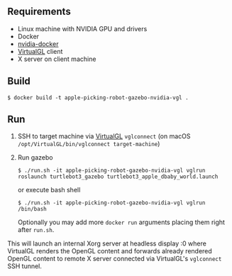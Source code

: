 ## Requirements

* Linux machine with NVIDIA GPU and drivers
* Docker
* [nvidia-docker](https://github.com/NVIDIA/nvidia-docker)
* [VirtualGL](https://www.virtualgl.org/) client
* X server on client machine

## Build

```
$ docker build -t apple-picking-robot-gazebo-nvidia-vgl .
```

## Run

1. SSH to target machine via [VirtualGL](https://www.virtualgl.org/) `vglconnect` (on macOS `/opt/VirtualGL/bin/vglconnect target-machine`)

2. Run gazebo

   ```
   $ ./run.sh -it apple-picking-robot-gazebo-nvidia-vgl vglrun roslaunch turtlebot3_gazebo turtlebot3_apple_dbaby_world.launch
   ```

   or execute bash shell

   ```
   $ ./run.sh -it apple-picking-robot-gazebo-nvidia-vgl vglrun /bin/bash
   ```

   Optionally you may add more `docker run` arguments placing them right after `run.sh`.


This will launch an internal Xorg server at headless display :0 where VirtualGL renders the OpenGL content
and forwards already rendered OpenGL content to remote X server connected via VirtualGL's `vglconnect` SSH tunnel.
